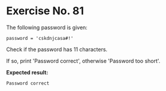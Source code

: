 # Exercise No. 81


The following password is given:


    password = 'cskdnjcasa#!'


Check if the password has 11 characters.

If so, print 'Password correct', otherwise 'Password too short'.


**Expected result:**


    Password correct


